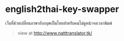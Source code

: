 # english2thai-key-swapper
เว็บที่ช่วยเปลี่ยนภาษาอังกฤษเป็นไทยสำหรับคนไม่ดูหน้าจอเวลาพิมพ์
> view at http://www.natttranslator.tk/
